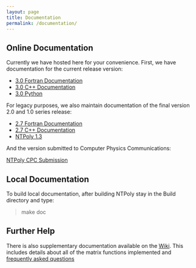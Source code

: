 ```yaml
---
layout: page
title: Documentation
permalink: /documentation/
---
```


## Online Documentation

Currently we have hosted here for your convenience. First, we have documentation
for the current release version:

* [3.0 Fortran Documentation](../doc/3.0/Fortran/index.html)
* [3.0 C++ Documentation](../doc/3.0/CPP/index.html)
* [3.0 Python](../doc/3.0/python/index.html)

For legacy purposes, we also maintain documentation of the final version 2.0
and 1.0 series release:

* [2.7 Fortran Documentation](../doc/2.7/Fortran/index.html)
* [2.7 C++ Documentation](../doc/2.7/CPP/index.html)
* [NTPoly 1.3](../doc/1.3/index.html)

And the version submitted to Computer Physics Communications:

[NTPoly CPC Submission](../doc/CPC/index.html)

## Local Documentation

To build local documentation, after building NTPoly stay in the Build directory
and type:

> make doc

## Further Help

There is also supplementary documentation available on the
[Wiki](https://github.com/william-dawson/NTPoly/wiki). This includes details
about all of the matrix functions implemented and
[frequently asked questions](https://github.com/william-dawson/NTPoly/wiki/Frequently-Asked-Questions)
